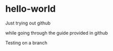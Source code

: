 # hello-world
Just trying out github

while going through the guide provided in github

Testing on a branch
